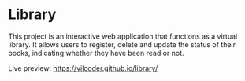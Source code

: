 # Library
This project is an interactive web application that functions as a virtual library. It allows users to register, delete and update the status of their books, indicating whether they have been read or not.

Live preview: https://vilcoder.github.io/library/